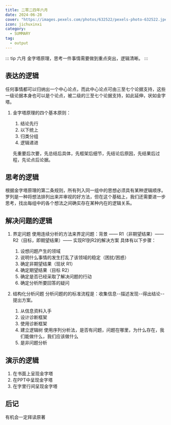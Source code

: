 ```yaml
---
title: 二零二四年六月
date: 2024-06-28
cover: "https://images.pexels.com/photos/632522/pexels-photo-632522.jpeg?auto=compress&cs=tinysrgb&w=1260&h=750&dpr=1"
icon: jichuxinxi
category:
  - SUMMARY
tag:
  - output
---
```


::: tip 六月
金字塔原理，思考一件事情需要做到重点突出，逻辑清晰。
:::

## 表达的逻辑

任何事情都可以归纳出一个中心论点，而此中心论点可由三至七个论据支持，这些一级论据本身也可以是个论点，被二级的三至七个论据支持，如此延伸，状如金字塔。

1. 金字塔原理的四个基本原则：
   1. 结论先行
   2. 以下统上
   3. 归类分组
   4. 逻辑递进

   先重要后次要，先总结后具体，先框架后细节，先结论后原因，先结果后过程，先论点后论据。

## 思考的逻辑

根据金字塔原理的第二条规则，所有列入同一组中的思想必须具有某种逻辑顺序。罗列是一种将想法排列出来并审视的好方法，但在这个基础上，我们还需要进一步思考，找出每组中的各个想法之间确实存在某种内在的逻辑关系。

## 解决问题的逻辑

1. 界定问题
使用连续分析的方法来界定问题：背景 —— R1（非期望结果）—— R2（目标，即期望结果）—— 实现R1到R2的解决方案
具体有以下步骤：
   1. 设想问题产生的领域
   2. 说明什么事情的发生打乱了该领域的稳定（困扰/困惑）
   3. 确定非期望结果（现状 R1）
   4. 确定期望结果（目标 R2）
   5. 确定是否已经采取了解决问题的行动
   6. 确定分析所要回答的疑问

2. 结构化分析问题
分析问题的的标准流程是：收集信息--描述发现--得出结论--提出方案。

   1. 从信息资料入手
   2. 设计诊断框架
   3. 使用诊断框架
   4. 建立逻辑树
   使用序列分析法，是否有问题，问题在哪里，为什么存在，我们能做什么，我们应该做什么
   5. 是非问题分析

## 演示的逻辑

1. 在书面上呈现金字塔
2. 在PPT中呈现金字塔
3. 在字里行间呈现金字塔

## 后记

有机会一定拜读原著